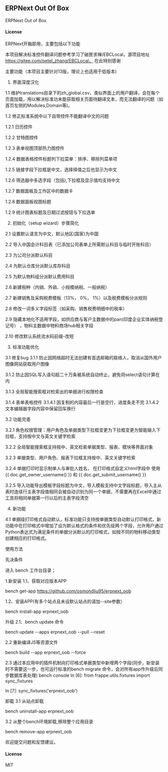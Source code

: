 ## ERPNext Out Of Box

ERPNext Out of Box

#### License
ERPNext开箱即用，主要包括以下功能

本项目解决标准控件翻译问题参考学习了破匣求禅/EBCLocal，源项目地址 https://gitee.com/petel_zhang/EBCLocal，
在此特别感谢

主要功能（本项目主要针对13版，理论上也适用于低版本)

1. 界面深度汉化

1.1 维护translations目录下的zh_global.csv，类似界面上的用户翻译，会在每个页面加载，用以解决标准功未能获取相关页面待翻译文本，而无法翻译的问题（如首页左侧的Modules,Domain等)。

1.2 修正标准系统中以下自带控件不能翻译中文的问题

 1.2.1 日历控件

 1.2.2 甘特图控件

 1.2.3 表单视图顶部热力图控件

 1.2.4 数据表格控件标题列下拉菜单：排序、移除列菜单项

 1.2.5 链接字段下拉框是中文，选择择值之后也显示为中文

 1.2.6 筛选器中多选字段（包括),下拉框及显示值均支持中文

 1.2.7 数据面板及工作区中的数据卡

 1.2.8 数据面板视图标题

 1.2.9 统计图表标题及日期过滤按钮与下拉选单

2. 初始化（setup wizard）步骤简化

2.1 设置默认语言为中文，默认地区(国家)为中国

2.2 导入中国会计科目表（已添加公司表单上所需默认科目与临时开账科目）

2.3 为公司分派默认科目

2.4 为默认仓库分派默认库存科目

2.5 为默认物料组分派默认费用科目

2.6.新建税种（内销、外销、小规模纳税、一般纳税）

2.7 新建销售及采购税费模板（13%， 0%， 1%）以及税费模板分派规则

2.8 修改一词多义字段标签（如采购、销售税费明细中的税率）

2.9 隐藏本地化不适用字段，如供应商与客户主数据中的pan(印度企业实体纳税登记号） ，物料主数据中物料商场hub相关字段

2.10 修改默认系统流水码前缀-改短


3. 标准功能优化

3.1 修复bug 3.1.1 防止因网络超时无法创建有首选邮箱的联络人，取消从国外用户图像网站获取用户图像

 3.1.2 防止因SQL写入语句超二十万条被系统自动终止，避免将select语句计算在内

 3.1.3 全局智能搜索框对检索出的单据进行权限检查

 3.1.4 表单表格控件
    3.1.4.1 因复制的内容最后一行是空行，进度条走不完
    3.1.4.2 文本编辑器字段内容中保留回车换行
    
3.2 功能完善

 3.2.1 角色权限管理：用户角色及单据类型下拉框变更为下拉框变更为智能输入下拉框，支持按中文与英文关键字检索

 3.2.2 全局智能搜索框支持按中、英文检索单据类型、报表、模块等界面对象

 3.2.3 单据类型、用户角色、报表下拉框支持按中、英文关键字检索

 3.2.4 单据打印时显示制单人与审批人姓名， 在打印格式自定义html字段中 使用 {{ doc.get_owner_username() }} 和 {{ doc.get_submit_username() }}

 3.2.5 导入功能导出模板字段标题为中文，导入模板支持中文字段标题，导入主从表时连续行主表字段值相同会被自动识别为同一个单据，不需要再在Excel中通过
 工具将相同单据第一行以后的主表字段清空

4. 新功能

4.1 单据级打印格式自动默认，标准功能只支持按单据类型自动默认打印格式，新功能中在打印格式中增加了设为默认格式的条件和优先级两个字段，允许用户通过Python表达式为满足条件的单据分派默认的打印格式，如按不同的物料移动类型创建相应的打印格式。

使用方法

先决条件

进入 bench 工作台目录；

1.新安装
1.1、获取对应版本APP

bench get-app https://github.com/osmondliu95/erpnext_oob

1.2、安装APP(有多个站点且未设默认站点的请加--site参数）

bench install-app erpnext_oob

升级
2.1、bench update 命令

bench update --apps erpnext_oob --pull --reset

2.2 重新编译JS等资源文件

bench build --app erpnext_oob --force

2.3 通过本应用中的插件机制向打印格式单据类型中新增两个字段(同步，新安装时不需要这一步，也可运行标准的bench migrate 命令，会对所有app作升级后同步数据库表处理)
bench console
In [6]: from frappe.utils.fixtures import sync_fixtures

In [7]: sync_fixtures('erpnext_oob')

卸载
3.1 从站点卸载 

bench uninstall-app erpnext_oob

3.2 从整个bench环境卸载,移除整个应用目录

bench remove-app erpnext_oob

欢迎提交问题和反馈建议。


#### License

MIT
